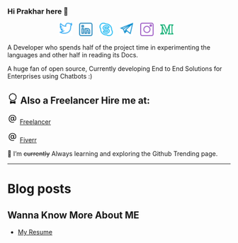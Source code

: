 ### Hi Prakhar here 👋
<p align='center'>
 <a href = https://twitter.com/me_prakhar><img height="30" src = "twitter.svg" ></a> &nbsp;&nbsp;  <a href = https://www.linkedin.com/in/pr4k><img height="30" src = "linkedin.svg" ></a> &nbsp;&nbsp;  <a href = https://join.skype.com/invite/oZkUaPq8hsnw><img height="30" src = "skype.svg" ></a> &nbsp;&nbsp; <a href = https://t.me/Prakharkaushik><img height="30" src = "telegram.svg" ></a> &nbsp;&nbsp; <a href = https://www.instagram.com/prakhar.kaush><img height="30" src = "instagram.svg" ></a> &nbsp;&nbsp;  <a href = https://medium.com/@pr4k><img height="30" src = "medium.svg" ></a> &nbsp;&nbsp; 

 </p>

A Developer who spends half of the project time in experimenting the languages and other half in reading
its Docs.

A huge fan of open source, Currently developing End to End Solutions for Enterprises using Chatbots :)

## ![bow](bow.svg) Also a Freelancer Hire me at:

![@](attherate.svg) <a href = https://www.freelancer.com/u/Prakhark19> Freelancer </a> <br>

![@](attherate.svg) <a href = https://www.fiverr.com/prakharkaushik> Fiverr </a>




🌱 I’m ~~currently~~ Always learning and exploring the
Github Trending page.


---

# Blog posts
<!-- BLOG-POST-LIST:START -->
<!-- BLOG-POST-LIST:END -->

## Wanna Know More About ME

- [My Resume](https://pr4k.github.io/assets/Prakhar_CV.pdf)

